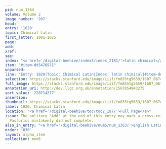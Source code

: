 ```yaml
---
pid: num_1364
volume: Volume 2
image_number: '207'
head:
entry: '1020'
topic: Chimical Latin
first_letter: 1001-1025
page:
add:
xref:
see:
index: "<a href='/digital-beehive/index3/index_2181/'>latin chimical</a>"
item: "#item-dd5476571"
unparsed:
line: 'Entry: 1020|Topic: Chimical Latin|Index: latin chimical|#item-dd5476571'
selection: https://stacks.stanford.edu/image/iiif/fm855tg5659/1607_0674/417,4277,2552,725/full/0/default.jpg
full_image: https://stacks.stanford.edu/image/iiif/fm855tg5659/1607_0674/full/full/0/default.jpg
annotation_uri: http://dev.llgc.org.uk/annotation/1587054943275
sort_value: '220714277'
insertion:
thumbnail: https://stacks.stanford.edu/image/iiif/fm855tg5659/1607_0674/417,4277,600,180/250,/0/default.jpg
label: 1020. Chimical Latin
location: "<a href='/digital-beehive/toc/toc2_197/'>Full Page</a>"
issue: The solitary "Add" at the end of this entry may mark a cross-reference that
  Pastorius mistakenly did not complete.
also_in_entry: "<a href='/digital-beehive/num5/num_1363/'>English Latin</a>"
order: '030'
layout: alpha_item
collection: num5
---
```

